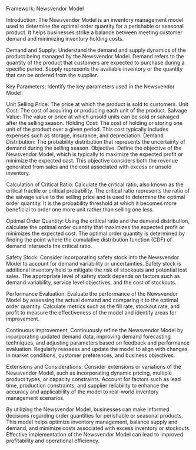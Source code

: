 Framework: Newsvendor Model

Introduction:
The Newsvendor Model is an inventory management model used to determine the optimal order quantity for a perishable or seasonal product. It helps businesses strike a balance between meeting customer demand and minimizing inventory holding costs.

Demand and Supply:
Understand the demand and supply dynamics of the product being managed by the Newsvendor Model. Demand refers to the quantity of the product that customers are expected to purchase during a specific period. Supply represents the available inventory or the quantity that can be ordered from the supplier.

Key Parameters:
Identify the key parameters used in the Newsvendor Model:

Unit Selling Price: The price at which the product is sold to customers.
Unit Cost: The cost of acquiring or producing each unit of the product.
Salvage Value: The value or price at which unsold units can be sold or salvaged after the selling season.
Holding Cost: The cost of holding or storing one unit of the product over a given period. This cost typically includes expenses such as storage, insurance, and depreciation.
Demand Distribution: The probability distribution that represents the uncertainty of demand during the selling season.
Objective:
Define the objective of the Newsvendor Model, which is typically to maximize the expected profit or minimize the expected cost. This objective considers both the revenue generated from sales and the cost associated with excess or unsold inventory.

Calculation of Critical Ratio:
Calculate the critical ratio, also known as the critical fractile or critical probability. The critical ratio represents the ratio of the salvage value to the selling price and is used to determine the optimal order quantity. It is the probability threshold at which it becomes more beneficial to order one more unit rather than selling one less.

Optimal Order Quantity:
Using the critical ratio and the demand distribution, calculate the optimal order quantity that maximizes the expected profit or minimizes the expected cost. The optimal order quantity is determined by finding the point where the cumulative distribution function (CDF) of demand intersects the critical ratio.

Safety Stock:
Consider incorporating safety stock into the Newsvendor Model to account for demand variability or uncertainties. Safety stock is additional inventory held to mitigate the risk of stockouts and potential lost sales. The appropriate level of safety stock depends on factors such as demand variability, service level objectives, and the cost of stockouts.

Performance Evaluation:
Evaluate the performance of the Newsvendor Model by assessing the actual demand and comparing it to the optimal order quantity. Calculate metrics such as the fill rate, stockout rate, and profit to measure the effectiveness of the model and identify areas for improvement.

Continuous Improvement:
Continuously refine the Newsvendor Model by incorporating updated demand data, improving demand forecasting techniques, and adjusting parameters based on feedback and performance evaluation. Regularly reassess and update the model to align with changes in market conditions, customer preferences, and business objectives.

Extensions and Considerations:
Consider extensions or variations of the Newsvendor Model, such as incorporating dynamic pricing, multiple product types, or capacity constraints. Account for factors such as lead time, production constraints, and supplier reliability to enhance the accuracy and applicability of the model to real-world inventory management scenarios.

By utilizing the Newsvendor Model, businesses can make informed decisions regarding order quantities for perishable or seasonal products. This model helps optimize inventory management, balance supply and demand, and minimize costs associated with excess inventory or stockouts. Effective implementation of the Newsvendor Model can lead to improved profitability and operational efficiency.
